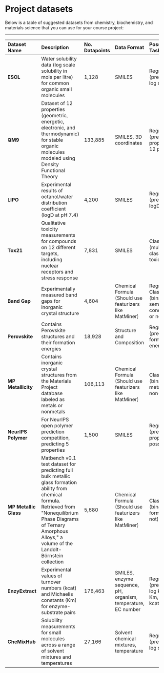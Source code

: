 

# Project datasets

 Below is a table of suggested datasets from chemistry, biochemistry, and materials science that you can use for your course project:

 ---

| Dataset Name | Description | No. Datapoints | Data Format | Possible Tasks | Download |
|:-------------|:------------|:---------------|:------------|:---------------|:----------|
| **ESOL** | Water solubility data (log scale solubility in mols per litre) for common organic small molecules | 1,128 | SMILES | Regression (predicting log solubility) | [MoleculeNet](https://deepchem.readthedocs.io/en/latest/api_reference/moleculenet.html) |
| **QM9** | Dataset of 12 properties (geometric, energetic, electronic, and thermodynamic) for stable organic molecules modeled using Density Functional Theory | 133,885 | SMILES, 3D coordinates | Regression (predicting properties, 12 possible) | [MoleculeNet](https://deepchem.readthedocs.io/en/latest/api_reference/moleculenet.html) |
| **LIPO** | Experimental results of octanol/water distribution coefficient (logD at pH 7.4) | 4,200 | SMILES | Regression (predicting logD) | [MoleculeNet](https://deepchem.readthedocs.io/en/latest/api_reference/moleculenet.html) |
| **Tox21** | Qualitative toxicity measurements for compounds on 12 different targets, including nuclear receptors and stress response | 7,831 | SMILES | Classification (multitask classification, toxicity) | [MoleculeNet](https://deepchem.readthedocs.io/en/latest/api_reference/moleculenet.html) |
| **Band Gap** | Experimentally measured band gaps for inorganic crystal structure | 4,604 | Chemical Formula (Should use featurizers like MatMiner) | Regression, Classification (binary, semi-conducting or not) | [MoleculeNet](https://deepchem.readthedocs.io/en/latest/api_reference/moleculenet.html) |
| **Perovskite** | Contains Perovskite structures and their formation energies | 18,928 | Structure and Composition | Regression (predicting formation energy) | [MoleculeNet](https://deepchem.readthedocs.io/en/latest/api_reference/moleculenet.html) |
| **MP Metallicity** | Contains inorganic crystal structures from the Materials Project database labeled as metals or nonmetals | 106,113 | Chemical Formula (Should use featurizers like MatMiner) | Classification (binary, metal or non-metal) | [MoleculeNet](https://deepchem.readthedocs.io/en/latest/api_reference/moleculenet.html) |
| **NeurIPS Polymer** | For NeurIPS open polymer prediction competition, predicting 5 properties | 1,500 | SMILES | Regression (predicting properties, 5 possible) | [Kaggle](https://www.kaggle.com/competitions/neurips-open-polymer-prediction-2025/data) |
| **MP Metallic Glass** | Matbench v0.1 test dataset for predicting full bulk metallic glass formation ability from chemical formula. Retrieved from "Nonequilibrium Phase Diagrams of Ternary Amorphous Alloys," a volume of the Landolt-Börnstein collection | 5,680 | Chemical Formula (Should use featurizers like MatMiner) | Classification (binary, glass forming or not) | [Matbench](https://matbench.materialsproject.org/Leaderboards%20Per-Task/matbench_v0.1_matbench_glass/#dataset-info) |
| **EnzyExtract** | Experimental values of turnover numbers (kcat) and Michaelis constants (Km) for enzyme-substrate pairs | 176,463 | SMILES, enzyme sequence, pH, organism, temperature, EC number | Regression (predicting log kcat, log Km, or log kcat/Km) | [GitHub](https://github.com/ChemBioHTP/EnzyExtract/tree/main) |
| **CheMixHub** | Solubility measurements for small molecules across a range of solvent mixtures and temperatures | 27,166 | Solvent chemical mixtures, temperature  | Regression (predicting log solubility) | [GitHub](https://github.com/chemcognition-lab/chemixhub/tree/main/datasets/drug-solubility/processed_data) |